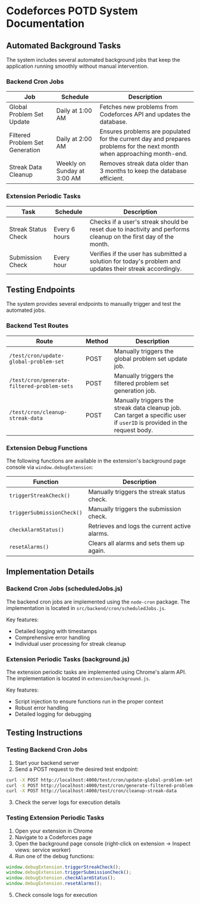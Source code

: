 # Codeforces POTD System Documentation

## Automated Background Tasks

The system includes several automated background jobs that keep the application running smoothly without manual intervention.

### Backend Cron Jobs

| Job | Schedule | Description |
|-----|----------|-------------|
| Global Problem Set Update | Daily at 1:00 AM | Fetches new problems from Codeforces API and updates the database. |
| Filtered Problem Set Generation | Daily at 2:00 AM | Ensures problems are populated for the current day and prepares problems for the next month when approaching month-end. |
| Streak Data Cleanup | Weekly on Sunday at 3:00 AM | Removes streak data older than 3 months to keep the database efficient. |

### Extension Periodic Tasks

| Task | Schedule | Description |
|------|----------|-------------|
| Streak Status Check | Every 6 hours | Checks if a user's streak should be reset due to inactivity and performs cleanup on the first day of the month. |
| Submission Check | Every hour | Verifies if the user has submitted a solution for today's problem and updates their streak accordingly. |

## Testing Endpoints

The system provides several endpoints to manually trigger and test the automated jobs.

### Backend Test Routes

| Route | Method | Description |
|-------|--------|-------------|
| `/test/cron/update-global-problem-set` | POST | Manually triggers the global problem set update job. |
| `/test/cron/generate-filtered-problem-sets` | POST | Manually triggers the filtered problem set generation job. |
| `/test/cron/cleanup-streak-data` | POST | Manually triggers the streak data cleanup job. Can target a specific user if `userID` is provided in the request body. |

### Extension Debug Functions

The following functions are available in the extension's background page console via `window.debugExtension`:

| Function | Description |
|----------|-------------|
| `triggerStreakCheck()` | Manually triggers the streak status check. |
| `triggerSubmissionCheck()` | Manually triggers the submission check. |
| `checkAlarmStatus()` | Retrieves and logs the current active alarms. |
| `resetAlarms()` | Clears all alarms and sets them up again. |

## Implementation Details

### Backend Cron Jobs (scheduledJobs.js)

The backend cron jobs are implemented using the `node-cron` package. The implementation is located in `src/backend/cron/scheduledJobs.js`.

Key features:
- Detailed logging with timestamps
- Comprehensive error handling
- Individual user processing for streak cleanup

### Extension Periodic Tasks (background.js)

The extension periodic tasks are implemented using Chrome's alarm API. The implementation is located in `extension/background.js`.

Key features:
- Script injection to ensure functions run in the proper context
- Robust error handling
- Detailed logging for debugging

## Testing Instructions

### Testing Backend Cron Jobs

1. Start your backend server
2. Send a POST request to the desired test endpoint:
```bash
curl -X POST http://localhost:4000/test/cron/update-global-problem-set
curl -X POST http://localhost:4000/test/cron/generate-filtered-problem-sets
curl -X POST http://localhost:4000/test/cron/cleanup-streak-data
```

3. Check the server logs for execution details

### Testing Extension Periodic Tasks

1. Open your extension in Chrome
2. Navigate to a Codeforces page
3. Open the background page console (right-click on extension → Inspect views: service worker)
4. Run one of the debug functions:
```js
window.debugExtension.triggerStreakCheck();
window.debugExtension.triggerSubmissionCheck();
window.debugExtension.checkAlarmStatus();
window.debugExtension.resetAlarms();
```
5. Check console logs for execution
